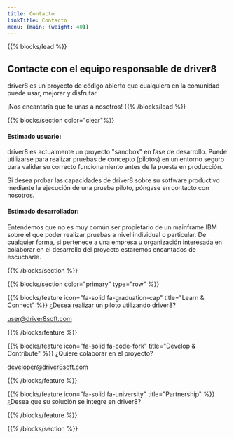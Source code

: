 ```yaml
---
title: Contacto
linkTitle: Contacto
menu: {main: {weight: 40}}
---
```



{{% blocks/lead %}}
## Contacte con el equipo responsable de driver8

driver8 es un proyecto de código abierto que cualquiera en la comunidad puede usar, mejorar y disfrutar

¡Nos encantaría que te unas a nosotros!
{{% /blocks/lead %}}

{{% blocks/section color="clear"%}}

#### Estimado usuario:

driver8 es actualmente un proyecto "sandbox" en fase de desarrollo. 
Puede utilizarse para realizar pruebas de concepto (pilotos) en un entorno seguro para validar su correcto funcionamiento antes de la puesta en producción.

Si desea probar las capacidades de driver8 sobre su sotfware productivo mediante la ejecución de una prueba piloto, póngase en contacto con nosotros.
 

#### Estimado desarrollador:

Entendemos que no es muy común ser propietario de un mainframe IBM sobre el que poder realizar pruebas a nivel individual o particular.
De cualquier forma, si pertenece a una empresa u organización interesada en colaborar en el desarrollo del proyecto estaremos encantados de escucharle.


{{% /blocks/section %}}


{{% blocks/section color="primary" type="row" %}}


{{% blocks/feature icon="fa-solid fa-graduation-cap" title="Learn & Connect" %}}
¿Desea realizar un piloto utilizando driver8?

user@driver8soft.com

{{% /blocks/feature %}}


{{% blocks/feature icon="fa-solid fa-code-fork" title="Develop & Contribute" %}}
¿Quiere colaborar en el proyecto?

developer@driver8soft.com
 
{{% /blocks/feature %}}


{{% blocks/feature icon="fa-solid fa-university" title="Partnership" %}}
¿Desea que su solución se integre en driver8?


 
{{% /blocks/feature %}}


{{% /blocks/section %}}




